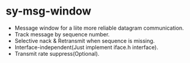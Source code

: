 # sy-msg-window
 - Message window for a liite more reliable datagram communication.
 - Track message by sequence number.
 - Selective nack & Retransmit when sequence is missing.
 - Interface-independent(Just implement iface.h interface).
 - Transmit rate suppress(Optional).